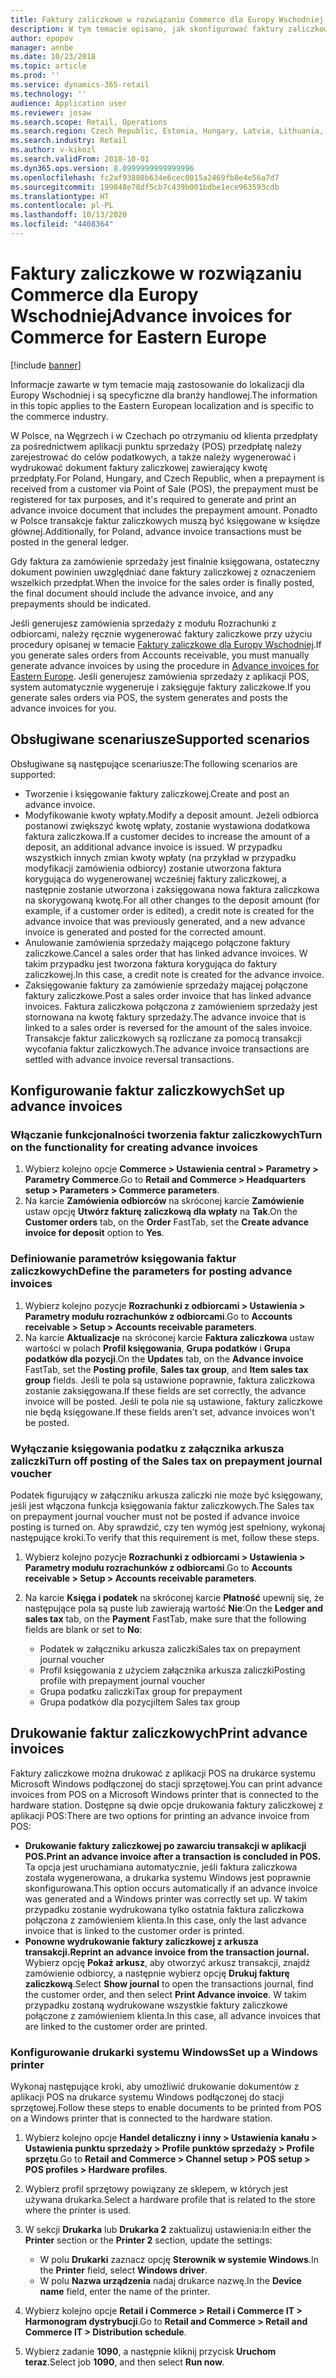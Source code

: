 ```yaml
---
title: Faktury zaliczkowe w rozwiązaniu Commerce dla Europy Wschodniej
description: W tym temacie opisano, jak skonfigurować faktury zaliczkowe w aplikacji Commerce dla Europy Wschodniej.
author: epopov
manager: annbe
ms.date: 10/23/2018
ms.topic: article
ms.prod: ''
ms.service: dynamics-365-retail
ms.technology: ''
audience: Application user
ms.reviewer: josaw
ms.search.scope: Retail, Operations
ms.search.region: Czech Republic, Estonia, Hungary, Latvia, Lithuania, Poland, Russia
ms.search.industry: Retail
ms.author: v-kikozl
ms.search.validFrom: 2018-10-01
ms.dyn365.ops.version: 8.0999999999999996
ms.openlocfilehash: fc2af93880b634e6cec0015a2469fb8e4e56a7d7
ms.sourcegitcommit: 199848e78df5cb7c439b001bdbe1ece963593cdb
ms.translationtype: HT
ms.contentlocale: pl-PL
ms.lasthandoff: 10/13/2020
ms.locfileid: "4408364"
---
```

# <a name="advance-invoices-for-commerce-for-eastern-europe"></a><span data-ttu-id="d208a-103">Faktury zaliczkowe w rozwiązaniu Commerce dla Europy Wschodniej</span><span class="sxs-lookup"><span data-stu-id="d208a-103">Advance invoices for Commerce for Eastern Europe</span></span>

[!include [banner](../includes/banner.md)]

<span data-ttu-id="d208a-104">Informacje zawarte w tym temacie mają zastosowanie do lokalizacji dla Europy Wschodniej i są specyficzne dla branży handlowej.</span><span class="sxs-lookup"><span data-stu-id="d208a-104">The information in this topic applies to the Eastern European localization and is specific to the commerce industry.</span></span>

<span data-ttu-id="d208a-105">W Polsce, na Węgrzech i w Czechach po otrzymaniu od klienta przedpłaty za pośrednictwem aplikacji punktu sprzedaży (POS) przedpłatę należy zarejestrować do celów podatkowych, a także należy wygenerować i wydrukować dokument faktury zaliczkowej zawierający kwotę przedpłaty.</span><span class="sxs-lookup"><span data-stu-id="d208a-105">For Poland, Hungary, and Czech Republic, when a prepayment is received from a customer via Point of Sale (POS), the prepayment must be registered for tax purposes, and it's required to generate and print an advance invoice document that includes the prepayment amount.</span></span> <span data-ttu-id="d208a-106">Ponadto w Polsce transakcje faktur zaliczkowych muszą być księgowane w księdze głównej.</span><span class="sxs-lookup"><span data-stu-id="d208a-106">Additionally, for Poland, advance invoice transactions must be posted in the general ledger.</span></span>

<span data-ttu-id="d208a-107">Gdy faktura za zamówienie sprzedaży jest finalnie księgowana, ostateczny dokument powinien uwzględniać dane faktury zaliczkowej z oznaczeniem wszelkich przedpłat.</span><span class="sxs-lookup"><span data-stu-id="d208a-107">When the invoice for the sales order is finally posted, the final document should include the advance invoice, and any prepayments should be indicated.</span></span>

<span data-ttu-id="d208a-108">Jeśli generujesz zamówienia sprzedaży z modułu Rozrachunki z odbiorcami, należy ręcznie wygenerować faktury zaliczkowe przy użyciu procedury opisanej w temacie [Faktury zaliczkowe dla Europy Wschodniej](https://docs.microsoft.com/dynamics365/unified-operations/financials/localizations/emea-advance-invoice).</span><span class="sxs-lookup"><span data-stu-id="d208a-108">If you generate sales orders from Accounts receivable, you must manually generate advance invoices by using the procedure in [Advance invoices for Eastern Europe](https://docs.microsoft.com/dynamics365/unified-operations/financials/localizations/emea-advance-invoice).</span></span> <span data-ttu-id="d208a-109">Jeśli generujesz zamówienia sprzedaży z aplikacji POS, system automatycznie wygeneruje i zaksięguje faktury zaliczkowe.</span><span class="sxs-lookup"><span data-stu-id="d208a-109">If you generate sales orders via POS, the system generates and posts the advance invoices for you.</span></span>

## <a name="supported-scenarios"></a><span data-ttu-id="d208a-110">Obsługiwane scenariusze</span><span class="sxs-lookup"><span data-stu-id="d208a-110">Supported scenarios</span></span>

<span data-ttu-id="d208a-111">Obsługiwane są następujące scenariusze:</span><span class="sxs-lookup"><span data-stu-id="d208a-111">The following scenarios are supported:</span></span>

- <span data-ttu-id="d208a-112">Tworzenie i księgowanie faktury zaliczkowej.</span><span class="sxs-lookup"><span data-stu-id="d208a-112">Create and post an advance invoice.</span></span>
- <span data-ttu-id="d208a-113">Modyfikowanie kwoty wpłaty.</span><span class="sxs-lookup"><span data-stu-id="d208a-113">Modify a deposit amount.</span></span> <span data-ttu-id="d208a-114">Jeżeli odbiorca postanowi zwiększyć kwotę wpłaty, zostanie wystawiona dodatkowa faktura zaliczkowa.</span><span class="sxs-lookup"><span data-stu-id="d208a-114">If a customer decides to increase the amount of a deposit, an additional advance invoice is issued.</span></span> <span data-ttu-id="d208a-115">W przypadku wszystkich innych zmian kwoty wpłaty (na przykład w przypadku modyfikacji zamówienia odbiorcy) zostanie utworzona faktura korygująca do wygenerowanej wcześniej faktury zaliczkowej, a następnie zostanie utworzona i zaksięgowana nowa faktura zaliczkowa na skorygowaną kwotę.</span><span class="sxs-lookup"><span data-stu-id="d208a-115">For all other changes to the deposit amount (for example, if a customer order is edited), a credit note is created for the advance invoice that was previously generated, and a new advance invoice is generated and posted for the corrected amount.</span></span>
- <span data-ttu-id="d208a-116">Anulowanie zamówienia sprzedaży mającego połączone faktury zaliczkowe.</span><span class="sxs-lookup"><span data-stu-id="d208a-116">Cancel a sales order that has linked advance invoices.</span></span> <span data-ttu-id="d208a-117">W takim przypadku jest tworzona faktura korygująca do faktury zaliczkowej.</span><span class="sxs-lookup"><span data-stu-id="d208a-117">In this case, a credit note is created for the advance invoice.</span></span>
- <span data-ttu-id="d208a-118">Zaksięgowanie faktury za zamówienie sprzedaży mającej połączone faktury zaliczkowe.</span><span class="sxs-lookup"><span data-stu-id="d208a-118">Post a sales order invoice that has linked advance invoices.</span></span> <span data-ttu-id="d208a-119">Faktura zaliczkowa połączona z zamówieniem sprzedaży jest stornowana na kwotę faktury sprzedaży.</span><span class="sxs-lookup"><span data-stu-id="d208a-119">The advance invoice that is linked to a sales order is reversed for the amount of the sales invoice.</span></span> <span data-ttu-id="d208a-120">Transakcje faktur zaliczkowych są rozliczane za pomocą transakcji wycofania faktur zaliczkowych.</span><span class="sxs-lookup"><span data-stu-id="d208a-120">The advance invoice transactions are settled with advance invoice reversal transactions.</span></span>

## <a name="set-up-advance-invoices"></a><span data-ttu-id="d208a-121">Konfigurowanie faktur zaliczkowych</span><span class="sxs-lookup"><span data-stu-id="d208a-121">Set up advance invoices</span></span>

### <a name="turn-on-the-functionality-for-creating-advance-invoices"></a><span data-ttu-id="d208a-122">Włączanie funkcjonalności tworzenia faktur zaliczkowych</span><span class="sxs-lookup"><span data-stu-id="d208a-122">Turn on the functionality for creating advance invoices</span></span>

1. <span data-ttu-id="d208a-123">Wybierz kolejno opcje **Commerce \> Ustawienia central \> Parametry \> Parametry Commerce**.</span><span class="sxs-lookup"><span data-stu-id="d208a-123">Go to **Retail and Commerce \> Headquarters setup \> Parameters \> Commerce parameters**.</span></span>
2. <span data-ttu-id="d208a-124">Na karcie **Zamówienia odbiorców** na skróconej karcie **Zamówienie** ustaw opcję **Utwórz fakturę zaliczkową dla wpłaty** na **Tak**.</span><span class="sxs-lookup"><span data-stu-id="d208a-124">On the **Customer orders** tab, on the **Order** FastTab, set the **Create advance invoice for deposit** option to **Yes**.</span></span>

### <a name="define-the-parameters-for-posting-advance-invoices"></a><span data-ttu-id="d208a-125">Definiowanie parametrów księgowania faktur zaliczkowych</span><span class="sxs-lookup"><span data-stu-id="d208a-125">Define the parameters for posting advance invoices</span></span>

1. <span data-ttu-id="d208a-126">Wybierz kolejno pozycje **Rozrachunki z odbiorcami \> Ustawienia \> Parametry modułu rozrachunków z odbiorcami**.</span><span class="sxs-lookup"><span data-stu-id="d208a-126">Go to **Accounts receivable \> Setup \> Accounts receivable parameters**.</span></span>
2. <span data-ttu-id="d208a-127">Na karcie **Aktualizacje** na skróconej karcie **Faktura zaliczkowa** ustaw wartości w polach **Profil księgowania**, **Grupa podatków** i **Grupa podatków dla pozycji**.</span><span class="sxs-lookup"><span data-stu-id="d208a-127">On the **Updates** tab, on the **Advance invoice** FastTab, set the **Posting profile**, **Sales tax group**, and **Item sales tax group** fields.</span></span> <span data-ttu-id="d208a-128">Jeśli te pola są ustawione poprawnie, faktura zaliczkowa zostanie zaksięgowana.</span><span class="sxs-lookup"><span data-stu-id="d208a-128">If these fields are set correctly, the advance invoice will be posted.</span></span> <span data-ttu-id="d208a-129">Jeśli te pola nie są ustawione, faktury zaliczkowe nie będą księgowane.</span><span class="sxs-lookup"><span data-stu-id="d208a-129">If these fields aren't set, advance invoices won't be posted.</span></span>

### <a name="turn-off-posting-of-the-sales-tax-on-prepayment-journal-voucher"></a><span data-ttu-id="d208a-130">Wyłączanie księgowania podatku z załącznika arkusza zaliczki</span><span class="sxs-lookup"><span data-stu-id="d208a-130">Turn off posting of the Sales tax on prepayment journal voucher</span></span>

<span data-ttu-id="d208a-131">Podatek figurujący w załączniku arkusza zaliczki nie może być księgowany, jeśli jest włączona funkcja księgowania faktur zaliczkowych.</span><span class="sxs-lookup"><span data-stu-id="d208a-131">The Sales tax on prepayment journal voucher must not be posted if advance invoice posting is turned on.</span></span> <span data-ttu-id="d208a-132">Aby sprawdzić, czy ten wymóg jest spełniony, wykonaj następujące kroki.</span><span class="sxs-lookup"><span data-stu-id="d208a-132">To verify that this requirement is met, follow these steps.</span></span>

1. <span data-ttu-id="d208a-133">Wybierz kolejno pozycje **Rozrachunki z odbiorcami \> Ustawienia \> Parametry modułu rozrachunków z odbiorcami**.</span><span class="sxs-lookup"><span data-stu-id="d208a-133">Go to **Accounts receivable \> Setup \> Accounts receivable parameters**.</span></span>
2. <span data-ttu-id="d208a-134">Na karcie **Księga i podatek** na skróconej karcie **Płatność** upewnij się, że następujące pola są puste lub zawierają wartość **Nie**:</span><span class="sxs-lookup"><span data-stu-id="d208a-134">On the **Ledger and sales tax** tab, on the **Payment** FastTab, make sure that the following fields are blank or set to **No**:</span></span>

    - <span data-ttu-id="d208a-135">Podatek w załączniku arkusza zaliczki</span><span class="sxs-lookup"><span data-stu-id="d208a-135">Sales tax on prepayment journal voucher</span></span>
    - <span data-ttu-id="d208a-136">Profil księgowania z użyciem załącznika arkusza zaliczki</span><span class="sxs-lookup"><span data-stu-id="d208a-136">Posting profile with prepayment journal voucher</span></span>
    - <span data-ttu-id="d208a-137">Grupa podatku zaliczki</span><span class="sxs-lookup"><span data-stu-id="d208a-137">Tax group for prepayment</span></span>
    - <span data-ttu-id="d208a-138">Grupa podatków dla pozycji</span><span class="sxs-lookup"><span data-stu-id="d208a-138">Item Sales tax group</span></span>

## <a name="print-advance-invoices"></a><span data-ttu-id="d208a-139">Drukowanie faktur zaliczkowych</span><span class="sxs-lookup"><span data-stu-id="d208a-139">Print advance invoices</span></span>

<span data-ttu-id="d208a-140">Faktury zaliczkowe można drukować z aplikacji POS na drukarce systemu Microsoft Windows podłączonej do stacji sprzętowej.</span><span class="sxs-lookup"><span data-stu-id="d208a-140">You can print advance invoices from POS on a Microsoft Windows printer that is connected to the hardware station.</span></span> <span data-ttu-id="d208a-141">Dostępne są dwie opcje drukowania faktury zaliczkowej z aplikacji POS:</span><span class="sxs-lookup"><span data-stu-id="d208a-141">There are two options for printing an advance invoice from POS:</span></span>

- <span data-ttu-id="d208a-142">**Drukowanie faktury zaliczkowej po zawarciu transakcji w aplikacji POS.**</span><span class="sxs-lookup"><span data-stu-id="d208a-142">**Print an advance invoice after a transaction is concluded in POS.**</span></span> <span data-ttu-id="d208a-143">Ta opcja jest uruchamiana automatycznie, jeśli faktura zaliczkowa została wygenerowana, a drukarka systemu Windows jest poprawnie skonfigurowana.</span><span class="sxs-lookup"><span data-stu-id="d208a-143">This option occurs automatically if an advance invoice was generated and a Windows printer was correctly set up.</span></span> <span data-ttu-id="d208a-144">W takim przypadku zostanie wydrukowana tylko ostatnia faktura zaliczkowa połączona z zamówieniem klienta.</span><span class="sxs-lookup"><span data-stu-id="d208a-144">In this case, only the last advance invoice that is linked to the customer order is printed.</span></span>
- <span data-ttu-id="d208a-145">**Ponowne wydrukowanie faktury zaliczkowej z arkusza transakcji.**</span><span class="sxs-lookup"><span data-stu-id="d208a-145">**Reprint an advance invoice from the transaction journal.**</span></span> <span data-ttu-id="d208a-146">Wybierz opcję **Pokaż arkusz**, aby otworzyć arkusz transakcji, znajdź zamówienie odbiorcy, a następnie wybierz opcję **Drukuj fakturę zaliczkową**.</span><span class="sxs-lookup"><span data-stu-id="d208a-146">Select **Show journal** to open the transactions journal, find the customer order, and then select **Print Advance invoice**.</span></span> <span data-ttu-id="d208a-147">W takim przypadku zostaną wydrukowane wszystkie faktury zaliczkowe połączone z zamówieniem klienta.</span><span class="sxs-lookup"><span data-stu-id="d208a-147">In this case, all advance invoices that are linked to the customer order are printed.</span></span>

### <a name="set-up-a-windows-printer"></a><span data-ttu-id="d208a-148">Konfigurowanie drukarki systemu Windows</span><span class="sxs-lookup"><span data-stu-id="d208a-148">Set up a Windows printer</span></span>

<span data-ttu-id="d208a-149">Wykonaj następujące kroki, aby umożliwić drukowanie dokumentów z aplikacji POS na drukarce systemu Windows podłączonej do stacji sprzętowej.</span><span class="sxs-lookup"><span data-stu-id="d208a-149">Follow these steps to enable documents to be printed from POS on a Windows printer that is connected to the hardware station.</span></span>

1. <span data-ttu-id="d208a-150">Wybierz kolejno opcje **Handel detaliczny i inny \> Ustawienia kanału \> Ustawienia punktu sprzedaży \> Profile punktów sprzedaży \> Profile sprzętu**.</span><span class="sxs-lookup"><span data-stu-id="d208a-150">Go to **Retail and Commerce \> Channel setup \> POS setup \> POS profiles \> Hardware profiles**.</span></span>
2. <span data-ttu-id="d208a-151">Wybierz profil sprzętowy powiązany ze sklepem, w których jest używana drukarka.</span><span class="sxs-lookup"><span data-stu-id="d208a-151">Select a hardware profile that is related to the store where the printer is used.</span></span>
3. <span data-ttu-id="d208a-152">W sekcji **Drukarka** lub **Drukarka 2** zaktualizuj ustawienia:</span><span class="sxs-lookup"><span data-stu-id="d208a-152">In either the **Printer** section or the **Printer 2** section, update the settings:</span></span>

    - <span data-ttu-id="d208a-153">W polu **Drukarki** zaznacz opcję **Sterownik w systemie Windows**.</span><span class="sxs-lookup"><span data-stu-id="d208a-153">In the **Printer** field, select **Windows driver**.</span></span>
    - <span data-ttu-id="d208a-154">W polu **Nazwa urządzenia** nadaj drukarce nazwę.</span><span class="sxs-lookup"><span data-stu-id="d208a-154">In the **Device name** field, enter the name of the printer.</span></span>

4. <span data-ttu-id="d208a-155">Wybierz kolejno opcje **Retail i Commerce \> Retail i Commerce IT \> Harmonogram dystrybucji**.</span><span class="sxs-lookup"><span data-stu-id="d208a-155">Go to **Retail and Commerce \> Retail and Commerce IT \> Distribution schedule**.</span></span>
5. <span data-ttu-id="d208a-156">Wybierz zadanie **1090**, a następnie kliknij przycisk **Uruchom teraz**.</span><span class="sxs-lookup"><span data-stu-id="d208a-156">Select job **1090**, and then select **Run now**.</span></span>
